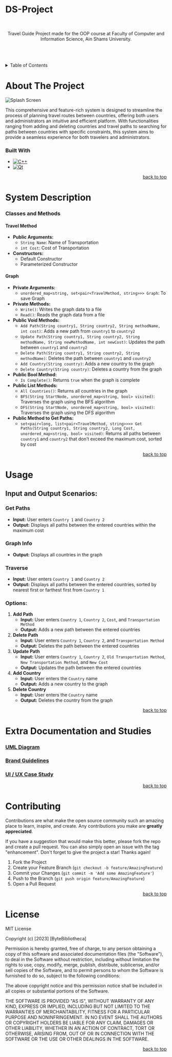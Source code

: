 # DS-Project

<a name="readme-top"></a>
<br />
<div align="center">
  <p align="center">
    Travel Guide Project made for the OOP course at Faculty of Computer and Information Science, Ain Shams University.
    <br />
    <br />
    <br />
    <br />
  </p>
</div>

<details>
  <summary>Table of Contents</summary>
  <ol>
    <li>
      <a href="#about-the-project">About The Project</a>
    </li>
    <li>
      <a href="#system-description">System Description</a>
      <ul>
        <li><a href="#classes-and-methods">Classes and Methods</a></li>
      </ul>
    </li>
    <li><a href="#usage">Usage</a></li>
    <li><a href="#extra-documentation-and-studies">Extra Documentation and Studies</a></li>
    <li><a href="#contributing">Contributing</a></li>
    <li><a href="#license">License</a></li>
  </ol>
</details>

# About The Project

![Splash Screen](https://github.com/ELDA7EE7/OOP-project-2.0/assets/114913488/86c677a2-2aae-4df3-a6e2-2931f28fd2c9)

This comprehensive and feature-rich system is designed to streamline the process of planning travel routes between countries, offering both users and administrators an intuitive and efficient platform. With functionalities ranging from adding and deleting countries and travel paths to searching for paths between countries with specific constraints, this system aims to provide a seamless experience for both travelers and administrators.

### Built With

* [![C++][C++.js]][C++-url]
* [![Qt][Qt.js]][Qt-url]

<p align="right"><a href="#readme-top">back to top</a></p>

# System Description

### Classes and Methods

#### Travel Method
- **Public Arguments:**
  - `String Name`: Name of Transportation
  - `int Cost`: Cost of Transportation
- **Constructors:**
  - Default Constructor
  - Parameterized Constructor

#### Graph
- **Private Arguments:**
  - `unordered_map<string, set<pair<TravelMethod, string>>> Graph`: To save Graph
- **Private Methods:**
  - `Write()`: Writes the graph data to a file
  - `Read()`: Reads the graph data from a file
- **Public Void Methods:**
  - `Add Path(String country1, String country2, String methodName, int cost)`: Adds a new path from `country1` to `country2`
  - `Update Path(String country1, String country2, String methodName, String newMethodName, int newCost)`: Updates the path between `country1` and `country2`
  - `Delete Path(String country1, String country2, String methodName)`: Deletes the path between `country1` and `country2`
  - `Add Country(String country)`: Adds a new country to the graph
  - `Delete Country(String country)`: Deletes a country from the graph
- **Public Bool Method:**
  - `Is Complete()`: Returns `true` when the graph is complete
- **Public List<String> Methods:**
  - `All Countries()`: Returns all countries in the graph
  - `BFS(String StartNode, unordered_map<string, bool> visited)`: Traverses the graph using the BFS algorithm
  - `DFS(String StartNode, unordered_map<string, bool> visited)`: Traverses the graph using the DFS algorithm
- **Public Method to Get Paths:**
  - `set<pair<long, list<pair<TravelMethod, string>>>> Get Paths(String country1, String country2, Long Cost, unordered_map<string, bool> visited)`: Returns all paths between `country1` and `country2` that don’t exceed the maximum cost, sorted by cost

<p align="right"><a href="#readme-top">back to top</a></p>

# Usage

## Input and Output Scenarios:

### Get Paths
* **Input:** User enters `Country 1` and `Country 2`
* **Output:** Displays all paths between the entered countries within the maximum cost

### Graph Info
* **Output:** Displays all countries in the graph

### Traverse
* **Input:** User enters `Country 1` and `Country 2`
* **Output:** Displays all paths between the entered countries, sorted by nearest first or farthest first from `Country 1`

### Options:
1. **Add Path**
   * **Input:** User enters `Country 1`, `Country 2`, `Cost`, and `Transportation Method`
   * **Output:** Adds a new path between the entered countries
2. **Delete Path**
   * **Input:** User enters `Country 1`, `Country 2`, and `Transportation Method`
   * **Output:** Deletes the path between the entered countries
3. **Update Path**
   * **Input:** User enters `Country 1`, `Country 2`, `Old Transportation Method`, `New Transportation Method`, and `New Cost`
   * **Output:** Updates the path between the entered countries
4. **Add Country**
   * **Input:** User enters the `Country` name
   * **Output:** Adds a new country to the graph
5. **Delete Country**
   * **Input:** User enters the `Country` name
   * **Output:** Deletes the country from the graph

<p align="right"><a href="#readme-top">back to top</a></p>

# Extra Documentation and Studies

### [UML Diagram](https://drive.google.com/file/d/15DKX1cpXYcr4WeUYd-v6bjtgYUV0-6Rs/view?usp=sharing)
### [Brand Guidelines](https://www.behance.net/gallery/187621769/ByteBibliotheca-Brand-Guidelines)
### [UI / UX Case Study](https://www.behance.net/gallery/187613467/ByteBibliotheca-UI-UX-Case-Study)

<p align="right"><a href="#readme-top">back to top</a></p>

# Contributing

Contributions are what make the open source community such an amazing place to learn, inspire, and create. Any contributions you make are **greatly appreciated**.

If you have a suggestion that would make this better, please fork the repo and create a pull request. You can also simply open an issue with the tag "enhancement".
Don't forget to give the project a star! Thanks again!

1. Fork the Project
2. Create your Feature Branch (`git checkout -b feature/AmazingFeature`)
3. Commit your Changes (`git commit -m 'Add some AmazingFeature'`)
4. Push to the Branch (`git push origin feature/AmazingFeature`)
5. Open a Pull Request

<p align="right"><a href="#readme-top">back to top</a></p>

# License

MIT License

Copyright (c) [2023] [ByteBibliotheca]

Permission is hereby granted, free of charge, to any person obtaining a copy
of this software and associated documentation files (the "Software"), to deal
in the Software without restriction, including without limitation the rights
to use, copy, modify, merge, publish, distribute, sublicense, and/or sell
copies of the Software, and to permit persons to whom the Software is
furnished to do so, subject to the following conditions:

The above copyright notice and this permission notice shall be included in all
copies or substantial portions of the Software.

THE SOFTWARE IS PROVIDED "AS IS", WITHOUT WARRANTY OF ANY KIND, EXPRESS OR
IMPLIED, INCLUDING BUT NOT LIMITED TO THE WARRANTIES OF MERCHANTABILITY,
FITNESS FOR A PARTICULAR PURPOSE AND NONINFRINGEMENT. IN NO EVENT SHALL THE
AUTHORS OR COPYRIGHT HOLDERS BE LIABLE FOR ANY CLAIM, DAMAGES OR OTHER
LIABILITY, WHETHER IN AN ACTION OF CONTRACT, TORT OR OTHERWISE, ARISING FROM,
OUT OF OR IN CONNECTION WITH THE SOFTWARE OR THE USE OR OTHER DEALINGS IN THE
SOFTWARE.

<p align="right"><a href="#readme-top">back to top</a></p>

<!-- MARKDOWN LINKS & IMAGES -->
<!-- https://www.markdownguide.org/basic-syntax/#reference-style-links -->
[C++.js]: https://img.shields.io/badge/C++-00599C?style=for-the-badge&logo=c%2B%2B&logoColor=white
[C++-url]: https://www.cplusplus.com/
[Qt.js]: https://img.shields.io/badge/Qt-41CD52?style=for-the-badge&logo=Qt&logoColor=white
[Qt-url]: https://www.qt.io/

